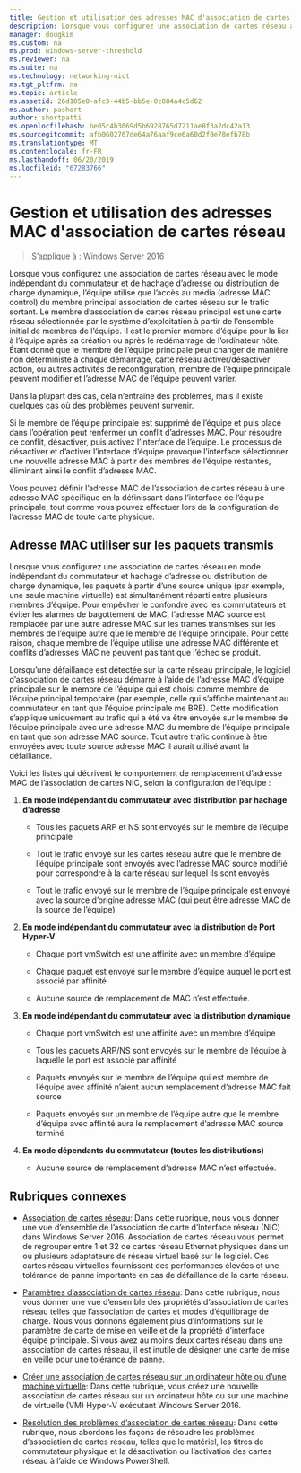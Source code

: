 ```yaml
---
title: Gestion et utilisation des adresses MAC d'association de cartes réseau
description: Lorsque vous configurez une association de cartes réseau avec le mode indépendant du commutateur et de hachage d’adresse ou distribution de charge dynamique, l’équipe utilise que l’accès au média (adresse MAC control) du membre principal association de cartes réseau sur le trafic sortant. Le membre d’association de cartes réseau principal est une carte réseau sélectionnée par le système d’exploitation à partir de l’ensemble initial de membres de l’équipe.
manager: dougkim
ms.custom: na
ms.prod: windows-server-threshold
ms.reviewer: na
ms.suite: na
ms.technology: networking-nict
ms.tgt_pltfrm: na
ms.topic: article
ms.assetid: 26d105e0-afc3-44b5-bb5e-0c884a4c5d62
ms.author: pashort
author: shortpatti
ms.openlocfilehash: be05c4b3069d5b6928765d7211ae8f3a2dc42a13
ms.sourcegitcommit: afb0602767de64a76aaf9ce6a60d2f0e78efb78b
ms.translationtype: MT
ms.contentlocale: fr-FR
ms.lasthandoff: 06/20/2019
ms.locfileid: "67283766"
---
```

# <a name="nic-teaming-mac-address-use-and-management"></a>Gestion et utilisation des adresses MAC d'association de cartes réseau

>S’applique à : Windows Server 2016

Lorsque vous configurez une association de cartes réseau avec le mode indépendant du commutateur et de hachage d’adresse ou distribution de charge dynamique, l’équipe utilise que l’accès au média (adresse MAC control) du membre principal association de cartes réseau sur le trafic sortant. Le membre d’association de cartes réseau principal est une carte réseau sélectionnée par le système d’exploitation à partir de l’ensemble initial de membres de l’équipe.  Il est le premier membre d’équipe pour la lier à l’équipe après sa création ou après le redémarrage de l’ordinateur hôte. Étant donné que le membre de l’équipe principale peut changer de manière non déterministe à chaque démarrage, carte réseau activer/désactiver action, ou autres activités de reconfiguration, membre de l’équipe principale peuvent modifier et l’adresse MAC de l’équipe peuvent varier.  
  
Dans la plupart des cas, cela n’entraîne des problèmes, mais il existe quelques cas où des problèmes peuvent survenir.  
  
Si le membre de l’équipe principale est supprimé de l’équipe et puis placé dans l’opération peut renfermer un conflit d’adresses MAC. Pour résoudre ce conflit, désactiver, puis activez l’interface de l’équipe. Le processus de désactiver et d’activer l’interface d’équipe provoque l’interface sélectionner une nouvelle adresse MAC à partir des membres de l’équipe restantes, éliminant ainsi le conflit d’adresse MAC.  
  
Vous pouvez définir l’adresse MAC de l’association de cartes réseau à une adresse MAC spécifique en la définissant dans l’interface de l’équipe principale, tout comme vous pouvez effectuer lors de la configuration de l’adresse MAC de toute carte physique.  
  
## <a name="mac-address-use-on-transmitted-packets"></a>Adresse MAC utiliser sur les paquets transmis  
Lorsque vous configurez une association de cartes réseau en mode indépendant du commutateur et hachage d’adresse ou distribution de charge dynamique, les paquets à partir d’une source unique (par exemple, une seule machine virtuelle) est simultanément réparti entre plusieurs membres d’équipe. Pour empêcher le confondre avec les commutateurs et éviter les alarmes de bagottement de MAC, l’adresse MAC source est remplacée par une autre adresse MAC sur les trames transmises sur les membres de l’équipe autre que le membre de l’équipe principale. Pour cette raison, chaque membre de l’équipe utilise une adresse MAC différente et conflits d’adresses MAC ne peuvent pas tant que l’échec se produit.  
  
Lorsqu’une défaillance est détectée sur la carte réseau principale, le logiciel d’association de cartes réseau démarre à l’aide de l’adresse MAC d’équipe principale sur le membre de l’équipe qui est choisi comme membre de l’équipe principal temporaire (par exemple, celle qui s’affiche maintenant au commutateur en tant que l’équipe principale me BRE).  Cette modification s’applique uniquement au trafic qui a été va être envoyée sur le membre de l’équipe principale avec une adresse MAC du membre de l’équipe principale en tant que son adresse MAC source. Tout autre trafic continue à être envoyées avec toute source adresse MAC il aurait utilisé avant la défaillance.  
  
Voici les listes qui décrivent le comportement de remplacement d’adresse MAC de l’association de cartes NIC, selon la configuration de l’équipe :  
  
1.  **En mode indépendant du commutateur avec distribution par hachage d’adresse**  
  
    -   Tous les paquets ARP et NS sont envoyés sur le membre de l’équipe principale  
  
    -   Tout le trafic envoyé sur les cartes réseau autre que le membre de l’équipe principale sont envoyés avec l’adresse MAC source modifié pour correspondre à la carte réseau sur lequel ils sont envoyés  
  
    -   Tout le trafic envoyé sur le membre de l’équipe principale est envoyé avec la source d’origine adresse MAC (qui peut être adresse MAC de la source de l’équipe)  
  
2.  **En mode indépendant du commutateur avec la distribution de Port Hyper-V**  
  
    -   Chaque port vmSwitch est une affinité avec un membre d’équipe  
  
    -   Chaque paquet est envoyé sur le membre d’équipe auquel le port est associé par affinité  
  
    -   Aucune source de remplacement de MAC n’est effectuée.  
  
3.  **En mode indépendant du commutateur avec la distribution dynamique**  
  
    -   Chaque port vmSwitch est une affinité avec un membre d’équipe  
  
    -   Tous les paquets ARP/NS sont envoyés sur le membre de l’équipe à laquelle le port est associé par affinité  
  
    -   Paquets envoyés sur le membre de l’équipe qui est membre de l’équipe avec affinité n’aient aucun remplacement d’adresse MAC fait source  
  
    -   Paquets envoyés sur un membre de l’équipe autre que le membre d’équipe avec affinité aura le remplacement d’adresse MAC source terminé  
  
4.  **En mode dépendants du commutateur (toutes les distributions)**  
  
    -   Aucune source de remplacement d’adresse MAC n’est effectuée.  
  
## <a name="related-topics"></a>Rubriques connexes
- [Association de cartes réseau](NIC-Teaming.md): Dans cette rubrique, nous vous donner une vue d’ensemble de l’association de carte d’Interface réseau (NIC) dans Windows Server 2016. Association de cartes réseau vous permet de regrouper entre 1 et 32 de cartes réseau Ethernet physiques dans un ou plusieurs adaptateurs de réseau virtuel basé sur le logiciel. Ces cartes réseau virtuelles fournissent des performances élevées et une tolérance de panne importante en cas de défaillance de la carte réseau.  

- [Paramètres d’association de cartes réseau](nic-teaming-settings.md): Dans cette rubrique, nous vous donner une vue d’ensemble des propriétés d’association de cartes réseau telles que l’association de cartes et modes d’équilibrage de charge. Nous vous donnons également plus d’informations sur le paramètre de carte de mise en veille et de la propriété d’interface équipe principale. Si vous avez au moins deux cartes réseau dans une association de cartes réseau, il est inutile de désigner une carte de mise en veille pour une tolérance de panne.
  
- [Créer une association de cartes réseau sur un ordinateur hôte ou d’une machine virtuelle](Create-a-New-NIC-Team-on-a-Host-Computer-or-VM.md): Dans cette rubrique, vous créez une nouvelle association de cartes réseau sur un ordinateur hôte ou sur une machine de virtuelle (VM) Hyper-V exécutant Windows Server 2016.

- [Résolution des problèmes d’association de cartes réseau](Troubleshooting-NIC-Teaming.md): Dans cette rubrique, nous abordons les façons de résoudre les problèmes d’association de cartes réseau, telles que le matériel, les titres de commutateur physique et la désactivation ou l’activation des cartes réseau à l’aide de Windows PowerShell. 
  


